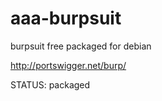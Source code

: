 aaa-burpsuit
============

burpsuit free packaged for debian

http://portswigger.net/burp/


STATUS: packaged

